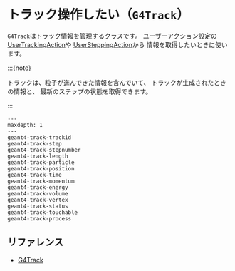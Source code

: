 # トラック操作したい（``G4Track``）

``G4Track``はトラック情報を管理するクラスです。
ユーザーアクション設定の
[UserTrackingAction](./geant4-user-trackingaction.md)や
[UserSteppingAction](./geant4-user-steppingaction.md)から
情報を取得したいときに使います。

:::{note}

トラックは、粒子が進んできた情報を含んでいて、
トラックが生成されたときの情報と、
最新のステップの状態を取得できます。

:::

```{toctree}
---
maxdepth: 1
---
geant4-track-trackid
geant4-track-step
geant4-track-stepnumber
geant4-track-length
geant4-track-particle
geant4-track-position
geant4-track-time
geant4-track-momentum
geant4-track-energy
geant4-track-volume
geant4-track-vertex
geant4-track-status
geant4-track-touchable
geant4-track-process
```

## リファレンス

- [G4Track](https://geant4.kek.jp/Reference/11.2.0/classG4Track.html)
